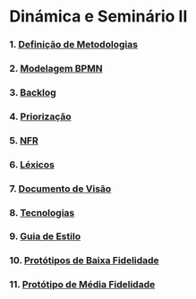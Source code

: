 # Dinámica e Seminário II

### 1. [Definição de Metodologias](docs/DS/dinamica-e-seminario-2/metodologia.md)

### 2. [Modelagem BPMN](docs/DS/dinamica-e-seminario-2/Diagramas.md)

### 3. [Backlog](docs/DS/dinamica-e-seminario-2/Backlog.md)

### 4. [Priorização](docs/DS/dinamica-e-seminario-2/priorizacao.md)

### 5. [NFR](docs/DS/dinamica-e-seminario-2/nfr.md)

### 6. [Léxicos](docs/DS/dinamica-e-seminario-2/lexico.md)

### 7. [Documento de Visão](docs/DS/dinamica-e-seminario-2/DocDeVisao.md)

### 8. [Tecnologias](docs/DS/dinamica-e-seminario-2/Tecnologias.md)

### 9. [Guia de Estilo](docs/DS/dinamica-e-seminario-2/style_guide.md)

### 10. [Protótipos de Baixa Fidelidade](docs/DS/dinamica-e-seminario-2/PrototipoBaixaFidelidade.md)

### 11. [Protótipo de Média Fidelidade](docs/DS/dinamica-e-seminario-3/PrototipoMediaFidelidade.md)
